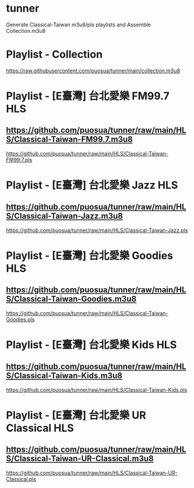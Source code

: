 # tunner
Generate Classical-Taiwan m3u8/pls playlists and Assemble Collection.m3u8

# Playlist - Collection
https://raw.githubusercontent.com/puosua/tunner/main/collection.m3u8

# Playlist - [E臺灣] 台北愛樂 FM99.7 HLS
https://github.com/puosua/tunner/raw/main/HLS/Classical-Taiwan-FM99.7.m3u8
-
https://github.com/puosua/tunner/raw/main/HLS/Classical-Taiwan-FM99.7.pls

# Playlist - [E臺灣] 台北愛樂 Jazz HLS
https://github.com/puosua/tunner/raw/main/HLS/Classical-Taiwan-Jazz.m3u8
-
https://github.com/puosua/tunner/raw/main/HLS/Classical-Taiwan-Jazz.pls

# Playlist - [E臺灣] 台北愛樂 Goodies HLS
https://github.com/puosua/tunner/raw/main/HLS/Classical-Taiwan-Goodies.m3u8
-
https://github.com/puosua/tunner/raw/main/HLS/Classical-Taiwan-Goodies.pls

# Playlist - [E臺灣] 台北愛樂 Kids HLS
https://github.com/puosua/tunner/raw/main/HLS/Classical-Taiwan-Kids.m3u8
-
https://github.com/puosua/tunner/raw/main/HLS/Classical-Taiwan-Kids.pls

# Playlist - [E臺灣] 台北愛樂 UR Classical HLS
https://github.com/puosua/tunner/raw/main/HLS/Classical-Taiwan-UR-Classical.m3u8
-
https://github.com/puosua/tunner/raw/main/HLS/Classical-Taiwan-UR-Classical.pls
